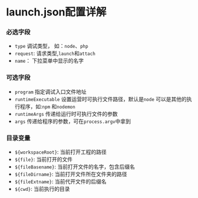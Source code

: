 # launch.json配置详解

### 必选字段

* `type` 调试类型， 如：`node`、`php`
* `request`: 请求类型,`launch`和`attach`
* `name`： 下拉菜单中显示的名字

### 可选字段

* `program` 指定调试入口文件地址
* `runtimeExecutable` 设置运营时可执行文件路径，默认是`node` 可以是其他的执行程序，如:`npm` 和`nodemon`
* `runtimeArgs` 传递给运行时可执行文件的参数
* `args` 传递给程序的参数，可在`process.argv`中拿到

### 目录变量

* `${workspaceRoot}`: 当前打开工程的路径
* `${file}`: 当前打开的文件
* `${fileBasename}`: 当前打开文件的名字，包含后缀名
* `${fileDirname}`: 当前打开文件所在文件夹的路径
* `${fileExtname}`: 当前代开文件的后缀名
* `${cwd}`: 当前执行的目录